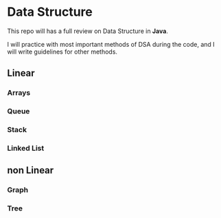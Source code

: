 # **Data Structure**

This repo will has a full review on Data Structure in **Java**.

I will practice with most important methods of DSA during the code,
and I will write guidelines for other methods.

## **Linear**

### Arrays

### Queue

### Stack

### Linked List

## **non Linear**

### Graph

### Tree
